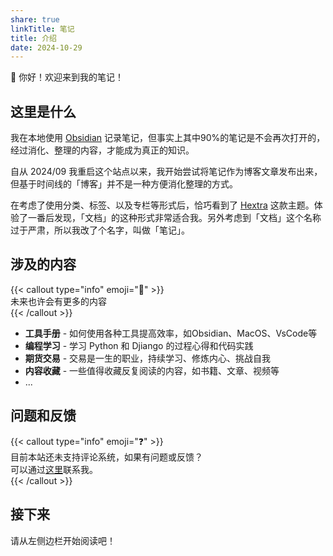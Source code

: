 ```yaml
---
share: true
linkTitle: 笔记
title: 介绍
date: 2024-10-29
---
```

  
👋 你好！欢迎来到我的笔记！  
  
<!--more-->  
  
## 这里是什么  
  
我在本地使用 [Obsidian](https://obsidian.md/) 记录笔记，但事实上其中90%的笔记是不会再次打开的，经过消化、整理的内容，才能成为真正的知识。  
  
自从 2024/09 我重启这个站点以来，我开始尝试将笔记作为博客文章发布出来，但基于时间线的「博客」并不是一种方便消化整理的方式。  
  
在考虑了使用分类、标签、以及专栏等形式后，恰巧看到了 [Hextra](https://github.com/imfing/hextra) 这款主题。体验了一番后发现，「文档」的这种形式非常适合我。另外考虑到「文档」这个名称过于严肃，所以我改了个名字，叫做「笔记」。  
  
## 涉及的内容  
  
{{< callout type="info" emoji="🤔️" >}}  
  未来也许会有更多的内容  
{{< /callout >}}  
  
- **工具手册** - 如何使用各种工具提高效率，如Obsidian、MacOS、VsCode等  
- **编程学习** - 学习 Python 和 Djiango 的过程心得和代码实践  
- **期货交易** - 交易是一生的职业，持续学习、修炼内心、挑战自我  
- **内容收藏** - 一些值得收藏反复阅读的内容，如书籍、文章、视频等  
- ...  
  
## 问题和反馈  
  
{{< callout type="info" emoji="❓" >}}  
  目前本站还未支持评论系统，如果有问题或反馈？  
  可以通过[这里](https://github.com/mlosun/My_blog/issues)联系我。  
{{< /callout >}}  
  
## 接下来  
  
请从左侧边栏开始阅读吧！